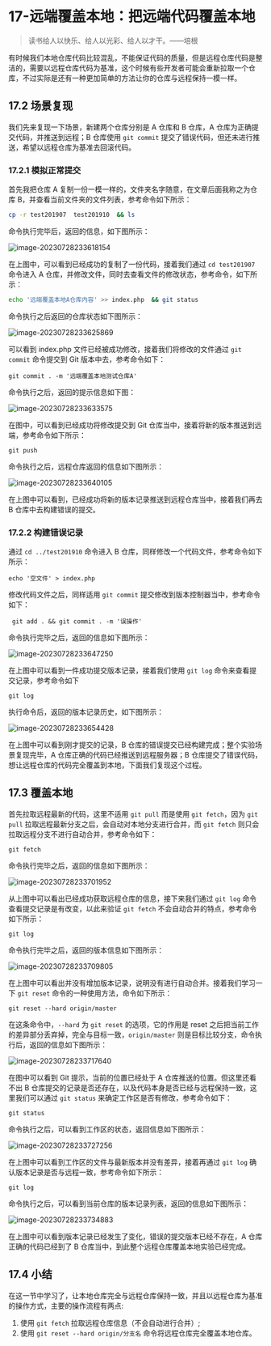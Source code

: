 # 17-远端覆盖本地：把远端代码覆盖本地



> 读书给人以快乐、给人以光彩、给人以才干。——培根

有时候我们本地仓库代码比较混乱，不能保证代码的质量，但是远程仓库代码是整洁的，需要以远程仓库代码为基准，这个时候有些开发者可能会重新拉取一个仓库，不过实际是还有一种更加简单的方法让你的仓库与远程保持一模一样。

## 17.2 场景复现

我们先来复现一下场景，新建两个仓库分别是 A 仓库和 B 仓库，A 仓库为正确提交代码，并推送到远程；B 仓库使用 `git commit` 提交了错误代码，但还未进行推送，希望以远程仓库为基准去回滚代码。

### 17.2.1 模拟正常提交

首先我把仓库 A 复制一份一模一样的，文件夹名字随意，在文章后面我称之为仓库 B，并查看当前文件夹的文件列表，参考命令如下所示：

```sh
cp -r test201907  test201910  && ls
```

命令执行完毕后，返回的信息，如下图所示：

![image-20230728233618154](./assets/image-20230728233618154.png)

在上图中，可以看到已经成功的复制了一份代码，接着我们通过 `cd test201907` 命令进入 A 仓库，并修改文件，同时去查看文件的修改状态，参考命令，如下所示：

```sh
echo '远端覆盖本地A仓库内容' >> index.php  && git status
```

命令执行之后返回的仓库状态如下图所示：

![image-20230728233625869](./assets/image-20230728233625869.png)

可以看到 index.php 文件已经被成功修改，接着我们将修改的文件通过 `git commit` 命令提交到 Git 版本中去，参考命令如下：

```
git commit . -m '远端覆盖本地测试仓库A'
```

命令执行之后，返回的提示信息如下图：

![image-20230728233633575](./assets/image-20230728233633575.png)

在图中，可以看到已经成功将修改提交到 Git 仓库当中，接着将新的版本推送到远端，参考命令如下所示：

```
git push
```

命令执行之后，远程仓库返回的信息如下图所示：

![image-20230728233640105](./assets/image-20230728233640105.png)

在上图中可以看到，已经成功将新的版本记录推送到远程仓库当中，接着我们再去 B 仓库中去构建错误的提交。

### 17.2.2 构建错误记录

通过 `cd ../test201910` 命令进入 B 仓库，同样修改一个代码文件，参考命令如下所示：

```
echo '空文件' > index.php
```

修改代码文件之后，同样适用 `git commit` 提交修改到版本控制器当中，参考命令如下：

```
 git add . && git commit . -m '误操作'
```

命令执行完毕之后，返回的信息如下图所示：

![image-20230728233647250](./assets/image-20230728233647250.png)

在上图中可以看到一件成功提交版本记录，接着我们使用 `git log` 命令来查看提交记录，参考命令如下

```
git log
```

执行命令后，返回的版本记录历史，如下图所示：

![image-20230728233654428](./assets/image-20230728233654428.png)

在上图中可以看到刚才提交的记录，B 仓库的错误提交已经构建完成；整个实验场景复现完毕，A 仓库正确的代码已经推送到远程服务器；B 仓库提交了错误代码，想让远程仓库的代码完全覆盖到本地，下面我们复现这个过程。

## 17.3 覆盖本地

首先拉取远程最新的代码，这里不适用 `git pull` 而是使用 `git fetch`，因为 `git pull` 拉取远程最新分支之后，会自动对本地分支进行合并，而 `git fetch` 则只会拉取远程分支不进行自动合并，参考命令如下：

```
git fetch
```

命令执行完毕之后，返回的信息如下图所示：

![image-20230728233701952](./assets/image-20230728233701952.png)

从上图中可以看出已经成功获取远程仓库的信息，接下来我们通过 `git log` 命令查看提交记录是有改变，以此来验证 `git fetch` 不会自动合并的特点，参考命令如下所示：

```
git log
```

命令执行完毕之后，返回的版本信息如下图所示：

![image-20230728233709805](./assets/image-20230728233709805.png)

在上图中可以看出并没有增加版本记录，说明没有进行自动合并。接着我们学习一下 `git reset` 命令的一种使用方法，命令如下所示：

```
git reset --hard origin/master
```

在这条命令中，`--hard` 为 `git reset` 的选项，它的作用是 reset 之后把当前工作的差异部分丢弃掉，完全与目标一致，`origin/master` 则是目标比较分支，命令执行后，返回的信息如下图所示：

![image-20230728233717640](./assets/image-20230728233717640.png)

在图中可以看到 Git 提示，当前的位置已经处于 A 仓库推送的位置。但这里还看不出 B 仓库提交的记录是否还存在，以及代码本身是否已经与远程保持一致，这里我们可以通过 `git status` 来确定工作区是否有修改，参考命令如下：

```
git status
```

命令执行之后，可以看到工作区的状态，返回信息如下图所示：

![image-20230728233727256](./assets/image-20230728233727256.png)

在上图中可以看到工作区的文件与最新版本并没有差异，接着再通过 `git log` 确认版本记录是否与远程一致，参考命令如下所示：

```
git log
```

命令执行之后，可以看到当前仓库的版本记录列表，返回的信息如下图所示：

![image-20230728233734883](./assets/image-20230728233734883.png)

在上图中可以看到版本记录已经发生了变化，错误的提交版本已经不存在，A 仓库正确的代码已经到了 B 仓库当中，到此整个远程仓库覆盖本地实验已经完成。

## 17.4 小结

在这一节中学习了，让本地仓库完全与远程仓库保持一致，并且以远程仓库为基准的操作方式，主要的操作流程有两点:

1. 使用 `git fetch` 拉取远程仓库信息（不会自动进行合并）;
2. 使用 `git reset --hard origin/分支名` 命令将远程仓库完全覆盖本地仓库。
